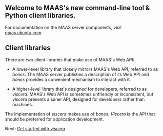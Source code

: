## Welcome to MAAS's new command-line tool & Python client libraries. ##

For documentation on the MAAS server components, visit
[maas.ubuntu.com](https://maas.ubuntu.com/docs/).


## Client libraries

There are two client libraries that make use of MAAS's Web API:

* A lower-level library that closely mirrors MAAS's Web API, referred to
  as _bones_. The MAAS server publishes a description of its Web API and
  _bones_ provides a convenient mechanism to interact with it.

* A higher-level library that's designed for developers, referred to as
  _viscera_. MAAS's Web API is sometimes unfriendly or inconsistent, but
  _viscera_ presents a saner API, designed for developers rather than
  machines.

The implementation of _viscera_ makes use of _bones_. _Viscera_ is the
API that should be preferred for application development.

Next: [Get started with _viscera_](viscera/getting-started.md)
